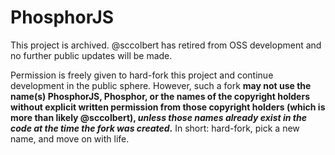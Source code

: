 # PhosphorJS

This project is archived. @sccolbert has retired from OSS development and no further public updates will be made.

Permission is freely given to hard-fork this project and continue development in the public sphere. However, such a fork **may not use the name(s) PhosphorJS, Phosphor, or the names of the copyright holders without explicit written permission from those copyright holders (which is more than likely @sccolbert), *unless those names already exist in the code at the time the fork was created*.** In short: hard-fork, pick a new name, and move on with life.
